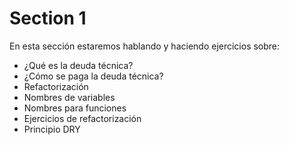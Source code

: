 # Section 1
En esta sección estaremos hablando y haciendo ejercicios sobre:

+ ¿Qué es la deuda técnica?
+ ¿Cómo se paga la deuda técnica?
+ Refactorización
+ Nombres de variables
+ Nombres para funciones
+ Ejercicios de refactorización
+ Principio DRY

 